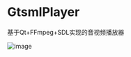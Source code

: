 # GtsmlPlayer
基于Qt+FFmpeg+SDL实现的音视频播放器

![image](https://github.com/tgtsml/GtsmlPlayer/blob/master/appPictures/player.png)
